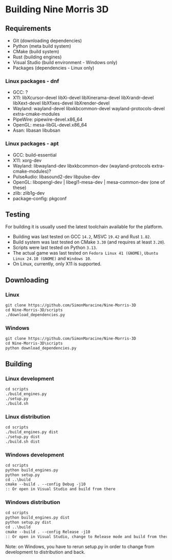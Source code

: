 # Building Nine Morris 3D

## Requirements

- Git (downloading dependencies)
- Python (meta build system)
- CMake (build system)
- Rust (building engines)
- Visual Studio (build environment - Windows only)
- Packages (dependencies - Linux only)

### Linux packages - dnf

<!-- FIXME update these -->

- GCC: ?
- X11: libXcursor-devel libXi-devel libXinerama-devel libXrandr-devel libXext-devel libXfixes-devel libXrender-devel
- Wayland: wayland-devel libxkbcommon-devel wayland-protocols-devel extra-cmake-modules
- PipeWire: pipewire-devel.x86_64
- OpenGL: mesa-libGL-devel.x86_64
- Asan: libasan libubsan

### Linux packages - apt

- GCC: build-essential
- X11: xorg-dev
- Wayland: libwayland-dev libxkbcommon-dev (wayland-protocols extra-cmake-modules)?
- PulseAudio: libasound2-dev libpulse-dev
- OpenGL: libopengl-dev | libegl1-mesa-dev | mesa-common-dev (one of these)
- zlib: zlib1g-dev
- package-config: pkgconf

## Testing

For building it is usually used the latest toolchain available for the platform.

- Building was last tested on GCC `14.2`, MSVC `19.42` and Rust `1.82`.
- Build system was last tested on CMake `3.30` (and requires at least `3.20`).
- Scripts were last tested on Python `3.13`.
- The actual game was last tested on `Fedora Linux 41 (GNOME)`, `Ubuntu Linux 24.10 (GNOME)` and `Windows 10`.
- On Linux, currently, only X11 is supported.

## Downloading

### Linux

```txt
git clone https://github.com/SimonMaracine/Nine-Morris-3D
cd Nine-Morris-3D/scripts
./download_dependencies.py
```

### Windows

```txt
git clone https://github.com/SimonMaracine/Nine-Morris-3D
cd Nine-Morris-3D\scripts
python download_dependencies.py
```

## Building

### Linux development

```txt
cd scripts
./build_engines.py
./setup.py
./build.sh
```

### Linux distribution

```txt
cd scripts
./build_engines.py dist
./setup.py dist
./build.sh dist
```

### Windows development

```txt
cd scripts
python build_engines.py
python setup.py
cd ..\build
cmake --build . --config Debug -j10
:: Or open in Visual Studio and build from there
```

### Windows distribution

```txt
cd scripts
python build_engines.py dist
python setup.py dist
cd ..\build
cmake --build . --config Release -j10
:: Or open in Visual Studio, change to Release mode and build from there
```

Note: on Windows, you have to rerun setup.py in order to change from development to distribution and back.
